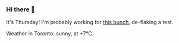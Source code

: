 ### Hi there :wave:

It's Thursday! I'm probably working for [this bunch](https://github.com/kohofinancial), de-flaking a test.

Weather in Toronto: sunny, at +7°C.

